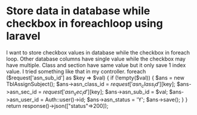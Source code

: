 
# Store data in database while checkbox in foreachloop using laravel

I want to store checkbox values in database while the checkbox in foreach loop. Other database columns have single value while the checkbox may have multiple.
Class and section have same value but it only save 1 index value.
I tried something like that in my controller.
foreach ($request['asn_sub_id'] as $key => $val) 
            {
                if (!empty($val))
                {
                    $ans = new TblAssignSubject();
                    $ans->asn_class_id = $request['asn_class_id'][$key];
                    $ans->asn_sec_id = $request['asn_sec_id'][$key];
                    $ans->asn_sub_id = $val;
                    $ans->asn_user_id = Auth::user()->id;
                    $ans->asn_status = 'Y';
                    $ans->save();
                }
            }
            return response()->json(["status"=>200]);


        